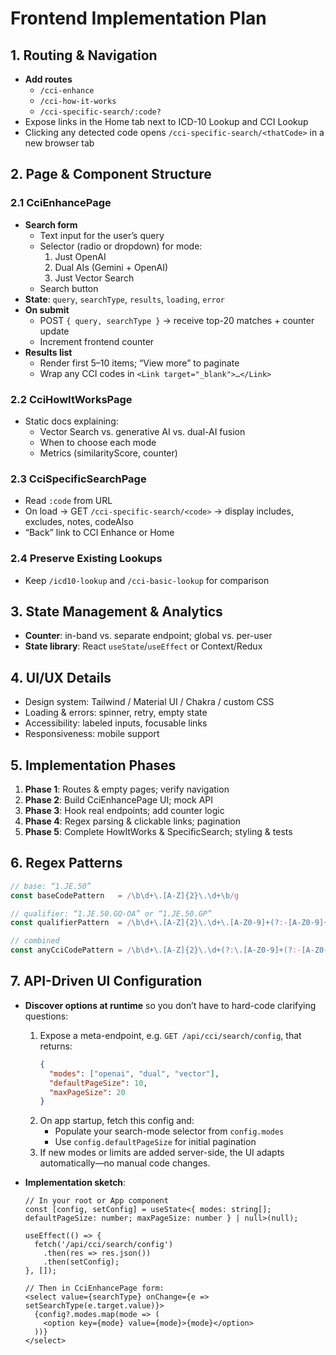<!-- README START -->

# Frontend Implementation Plan

## 1. Routing & Navigation
- **Add routes**  
  - `/cci-enhance`  
  - `/cci-how-it-works`  
  - `/cci-specific-search/:code?`  
- Expose links in the Home tab next to ICD-10 Lookup and CCI Lookup  
- Clicking any detected code opens `/cci-specific-search/<thatCode>` in a new browser tab  

## 2. Page & Component Structure

### 2.1 CciEnhancePage
- **Search form**  
  - Text input for the user’s query  
  - Selector (radio or dropdown) for mode:  
    1. Just OpenAI  
    2. Dual AIs (Gemini + OpenAI)  
    3. Just Vector Search  
  - Search button  
- **State**: `query`, `searchType`, `results`, `loading`, `error`  
- **On submit**  
  - POST `{ query, searchType }` → receive top-20 matches + counter update  
  - Increment frontend counter  
- **Results list**  
  - Render first 5–10 items; “View more” to paginate  
  - Wrap any CCI codes in `<Link target="_blank">…</Link>`  

### 2.2 CciHowItWorksPage
- Static docs explaining:  
  - Vector Search vs. generative AI vs. dual-AI fusion  
  - When to choose each mode  
  - Metrics (similarityScore, counter)  

### 2.3 CciSpecificSearchPage
- Read `:code` from URL  
- On load → GET `/cci-specific-search/<code>` → display includes, excludes, notes, codeAlso  
- “Back” link to CCI Enhance or Home  

### 2.4 Preserve Existing Lookups
- Keep `/icd10-lookup` and `/cci-basic-lookup` for comparison  

## 3. State Management & Analytics
- **Counter**: in-band vs. separate endpoint; global vs. per-user  
- **State library**: React `useState`/`useEffect` or Context/Redux  

## 4. UI/UX Details
- Design system: Tailwind / Material UI / Chakra / custom CSS  
- Loading & errors: spinner, retry, empty state  
- Accessibility: labeled inputs, focusable links  
- Responsiveness: mobile support  

## 5. Implementation Phases
1. **Phase 1**: Routes & empty pages; verify navigation  
2. **Phase 2**: Build CciEnhancePage UI; mock API  
3. **Phase 3**: Hook real endpoints; add counter logic  
4. **Phase 4**: Regex parsing & clickable links; pagination  
5. **Phase 5**: Complete HowItWorks & SpecificSearch; styling & tests  

## 6. Regex Patterns
```ts
// base: “1.JE.50”
const baseCodePattern   = /\b\d+\.[A-Z]{2}\.\d+\b/g

// qualifier: “1.JE.50.GQ-OA” or “1.JE.50.GP”
const qualifierPattern  = /\b\d+\.[A-Z]{2}\.\d+\.[A-Z0-9]+(?:-[A-Z0-9]+)*\b/g

// combined
const anyCciCodePattern = /\b\d+\.[A-Z]{2}\.\d+(?:\.[A-Z0-9]+(?:-[A-Z0-9]+)*)?\b/g
```

## 7. API-Driven UI Configuration

- **Discover options at runtime** so you don’t have to hard-code clarifying questions:
  1. Expose a meta-endpoint, e.g. `GET /api/cci/search/config`, that returns:
     ```json
     {
       "modes": ["openai", "dual", "vector"],
       "defaultPageSize": 10,
       "maxPageSize": 20
     }
     ```
  2. On app startup, fetch this config and:
     - Populate your search-mode selector from `config.modes`
     - Use `config.defaultPageSize` for initial pagination
  3. If new modes or limits are added server-side, the UI adapts automatically—no manual code changes.

- **Implementation sketch**:
  ```tsx
  // In your root or App component
  const [config, setConfig] = useState<{ modes: string[]; defaultPageSize: number; maxPageSize: number } | null>(null);

  useEffect(() => {
    fetch('/api/cci/search/config')
      .then(res => res.json())
      .then(setConfig);
  }, []);

  // Then in CciEnhancePage form:
  <select value={searchType} onChange={e => setSearchType(e.target.value)}>
    {config?.modes.map(mode => (
      <option key={mode} value={mode}>{mode}</option>
    ))}
  </select>
```